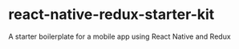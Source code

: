 # react-native-redux-starter-kit
A starter boilerplate for a mobile app using React Native and Redux
